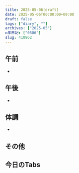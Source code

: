 ```yaml
---
title: 2025-05-06[draft]
date: 2025-05-06T00:00:00+09:00
draft: false
tags: ["diary", ""]
archives: ["2025-05"]
n年日記: ["0506"]
slug: 410862
---
```

## 午前
- 
## 午後
- 
## 体調
- 
## その他
## 今日のTabs
